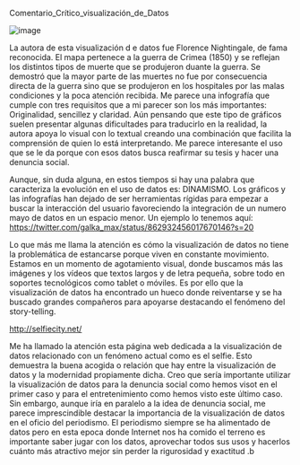 Comentario_Crítico_visualización_de_Datos 

![image](https://user-images.githubusercontent.com/90409482/132851403-be78f598-f46b-4ca9-9cc3-cd2d689427d5.png)

La autora de esta visualización d e  datos  fue Florence Nightingale, de fama reconocida. El mapa pertenece a la guerra de Crimea (1850) y se reflejan los distintos tipos de muerte que se produjeron duante la guerra. Se demostró que la mayor parte de las muertes no fue  por consecuencia directa de la guerra sino  que se produjeron en los hospitales por las malas condiciones  y la poca atención recibida. 
Me parece  una infografía que cumple con tres requisitos que a mi parecer son los más importantes: Originalidad, sencillez y claridad.  Aún pensando que este tipo de gráficos suelen presentar algunas dificultades para traducirlo en la realidad, la autora apoya lo visual con lo textual creando una combinación que facilita la comprensión de quien lo está interpretando. Me parece  interesante el uso que se le da porque con esos datos busca reafirmar su tesis y hacer una denuncia social. 

Aunque, sin duda alguna, en estos tiempos  si hay una palabra que caracteriza la evolución en el  uso de datos es: DINAMISMO. Los gráficos y las infografías han dejado de ser herramientas rígidas para empezar a buscar la interacción del usuario favoreciendo la integración de un numero mayo de datos en un espacio menor. Un ejemplo lo tenemos aquí: https://twitter.com/galka_max/status/862932456017670146?s=20 

Lo que más me llama la atención es  cómo la visualización de datos no tiene  la problemática de estancarse porque viven en constante movimiento. Estamos en un momento de agotamiento visual, donde  buscamos más las imágenes y los vídeos que textos largos y de letra pequeña, sobre todo en soportes tecnológicos como tablet o móviles. Es por ello que la visualización de datos ha encontrado un hueco donde reiventarse y se ha buscado grandes compañeros para apoyarse destacando el fenómeno del story-telling. 

http://selfiecity.net/ 

Me ha llamado la atención esta página web dedicada a la visualización de datos relacionado con un fenómeno actual como es el selfie. Esto demuestra la buena acogida o relación que hay entre la visualización de datos y la modernidad propiamente dicha. Creo que sería importante utilizar la visualización de datos para la denuncia social como hemos visot en el primer caso y para el entretenimiento como hemos visto este último caso. Sin embargo, aunque iría en paralelo a la idea de denuncia social, me parece imprescindible destacar la importancia de la visualización de datos en el oficio del periodismo. El periodismo siempre se ha alimentado de datos pero en esta epoca donde Internet nos ha comido el terreno es importante saber jugar con los datos, aprovechar todos sus usos y hacerlos  cuánto más atractivo mejor sin perder la rigurosidad y exactitud   .b

